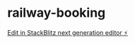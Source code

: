 # railway-booking

[Edit in StackBlitz next generation editor ⚡️](https://stackblitz.com/~/github.com/Mehul2711/railway-booking)